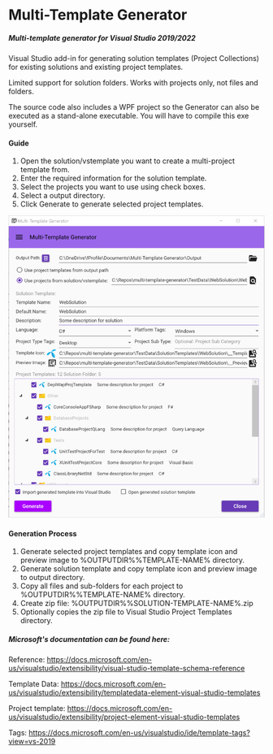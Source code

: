 # Multi-Template Generator
##### Multi-template generator for Visual Studio 2019/2022

Visual Studio add-in for generating solution templates (Project Collections) for existing solutions and existing project templates.

Limited support for solution folders. Works with projects only, not files and folders.

The source code also includes a WPF project so the Generator can also be executed as a stand-alone executable. You will have to compile this exe yourself.

#### Guide

1. Open the solution/vstemplate you want to create a multi-project template from.
2. Enter the required information for the solution template.
3. Select the projects you want to use using check boxes.
4. Select a output directory.
5. Click Generate to generate selected project templates.

![Screenshot](https://github.com/cihlen/multi-template-generator/blob/develop/Graphics/Doc/Multi-Template_Generator_Window.png "Screenshot")

#### Generation Process
1. Generate selected project templates and copy template icon and preview image to %OUTPUTDIR%\%TEMPLATE-NAME% directory.
2. Generate solution template and copy template icon and preview image to output directory.
3. Copy all files and sub-folders for each project to %OUTPUTDIR%\%TEMPLATE-NAME% directory.
4. Create zip file: %OUTPUTDIR%\%SOLUTION-TEMPLATE-NAME%.zip
5. Optionally copies the zip file to Visual Studio Project Templates directory.

##### Microsoft's documentation can be found here:
Reference: https://docs.microsoft.com/en-us/visualstudio/extensibility/visual-studio-template-schema-reference

Template Data: https://docs.microsoft.com/en-us/visualstudio/extensibility/templatedata-element-visual-studio-templates

Project template: https://docs.microsoft.com/en-us/visualstudio/extensibility/project-element-visual-studio-templates

Tags: https://docs.microsoft.com/en-us/visualstudio/ide/template-tags?view=vs-2019

